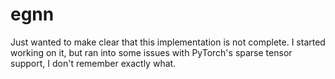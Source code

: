 # egnn

Just wanted to make clear that this implementation is not complete.
I started working on it, but ran into some issues with PyTorch's sparse tensor support, I don't remember exactly what.

